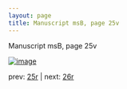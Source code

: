 ```yaml
---
layout: page
title: Manuscript msB, page 25v
---
```


Manuscript msB, page 25v

[![image](http://www.homermultitext.org/iipsrv?OBJ=IIP,1.0&FIF=/project/homer/pyramidal/deepzoom/hmt/vbbifolio/v1/vb_25v_26r.tif&WID=100&CVT=JPEG)](http://www.homermultitext.org/ict2/?urn=urn:cite2:hmt:vbbifolio.v1:vb_25v_26r)

prev:  [25r](../25r) | next:  [26r](../26r)

